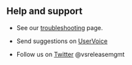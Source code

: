 ## Help and support

* See our [troubleshooting](../troubleshooting.md) page.

* Send suggestions on [UserVoice](https://visualstudio.uservoice.com/forums/330519-team-services/category/145269-release-management)

* Follow us on [Twitter](https://twitter.com/vsreleasemgmt) @vsreleasemgmt


